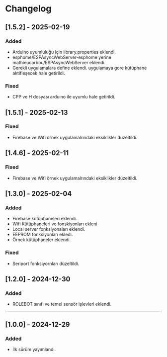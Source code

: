# Changelog

## [1.5.2] - 2025-02-19
### Added
- Arduino uyumluluğu için library.properties eklendi.
- esphome/ESPAsyncWebServer-esphome yerine mathieucarbou/ESPAsyncWebServer eklendi. 
- Gerekli uygulamalara define eklendi. uygulamaya gore kütüphane aktifleşecek hale getirildi. 

### Fixed
- CPP ve H dosyası arduıno ile uyumlu hale getirildi. 

## [1.5.1] - 2025-02-13
### Fixed
- Firebase ve Wifi örnek uygulamalrındaki eksiklikler düzeltildi. 

## [1.4.6] - 2025-02-11
### Fixed
- Firebase ve Wifi örnek uygulamalrındaki eksiklikler düzeltildi.  

## [1.3.0] - 2025-02-04
### Added
- Firebase kütüphaneleri eklendi. 
- Wifi Kütüphaneleri ve fonskiyonları ekleni 
- Local server fonksiyonaları eklendi. 
- EEPROM fonksiyonları ekledi.
- Örnek kütüphaneler eklendi. 

### Fixed
- Seriport fonksiyornları düzeltildi. 

## [1.2.0] - 2024-12-30
### Added
- ROLEBOT sınıfı ve temel sensör işlevleri eklendi.

---

## [1.0.0] - 2024-12-29
### Added
- İlk sürüm yayımlandı.

